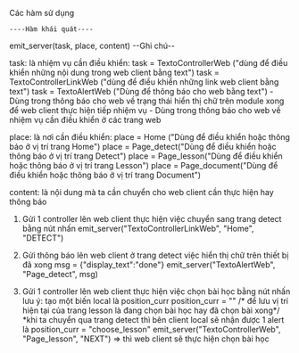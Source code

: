 Các hàm sử dụng 
<!-- Các fuction controller từ phía client local để điều khiển client website thực hiện -->
    ----Hàm khái quát----
emit_server(task, place, content)
        --Ghi chú--

task: là nhiệm vụ cần điều khiển:
    task = TextoControllerWeb ("dùng để điều khiển những nội dung trong web client bằng text")
    task = TextoControllerLinkWeb ("dùng để điều khiển những link web client bằng text")
    task = TextoAlertWeb ("Dùng để thông báo cho web bằng text") 
        - Dùng trong thông báo cho web về trạng thái hiển thị chữ trên module xong để web client thực hiện tiếp nhiệm vụ
        - Dùng trong thông báo cho web về nhiệm vụ cần điều khiển ở các trang web

place: là nơi cần điều khiển:
    place = Home ("Dùng để điều khiển hoặc thông báo ở vị trí trang Home")
    place = Page_detect("Dùng để điều khiển hoặc thông báo ở vị trí trang Detect")
    place = Page_lesson("Dùng để điều khiển hoặc thông báo ở vị trí trang Lesson")
    place = Page_document("Dùng để điều khiển hoặc thông báo ở vị trí trang Document")

content: là nội dung mà ta cần chuyển cho web client cần thực hiện hay thông báo


<!-- Example -->
1. Gửi 1 controller lên web client thực hiện việc chuyển sang trang detect bằng nút nhấn
emit_server("TextoControllerLinkWeb", "Home", "DETECT")
2. Gửi thông báo lên web client ở trang detect việc hiển thị chữ trên thiết bị đã xong
msg = {"display_text":"done"}
emit_server("TextoAlertWeb", "Page_detect", msg)

3. Gửi 1 controller lên web client thực hiện việc chọn bài học bằng nút nhấn
lưu ý: tạo một biến local là position_curr
position_curr = "" /* để lưu vị trí hiện tại của trang lesson là đang chọn bài học hay đã chọn bài xong*/
*khi ta chuyển qua trang detect thì bên client local sẽ nhận được 1 alert là position_curr = "choose_lesson"
emit_server("TextoControllerWeb", "Page_lesson", "NEXT") => thì web client sẽ thực hiện chọn bài học



